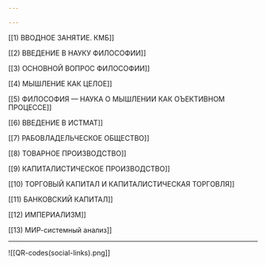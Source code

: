 ```yaml
---

---
```


[[1) ВВОДНОЕ ЗАНЯТИЕ. КМБ]]

[[2) ВВЕДЕНИЕ В НАУКУ ФИЛОСОФИИ]]

[[3) ОСНОВНОЙ ВОПРОС ФИЛОСОФИИ]]

[[4) МЫШЛЕНИЕ КАК ЦЕЛОЕ]]

[[5) ФИЛОСОФИЯ — НАУКА О МЫШЛЕНИИ КАК ОЪЕКТИВНОМ ПРОЦЕССЕ]]

[[6) ВВЕДЕНИЕ В ИСТМАТ]]

[[7) РАБОВЛАДЕЛЬЧЕСКОЕ ОБЩЕСТВО]]

[[8) ТОВАРНОЕ ПРОИЗВОДСТВО]]

[[9) КАПИТАЛИСТИЧЕСКОЕ ПРОИЗВОДСТВО]]

[[10) ТОРГОВЫЙ КАПИТАЛ И КАПИТАЛИСТИЧЕСКАЯ ТОРГОВЛЯ]]

[[11) БАНКОВСКИЙ КАПИТАЛ]]

[[12) ИМПЕРИАЛИЗМ]]

[[13) МИР-системный анализ]]

---

![[QR-codes(social-links).png]]